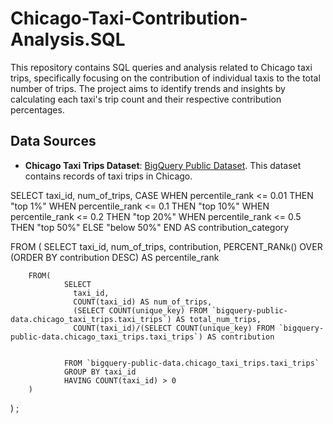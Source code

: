 # Chicago-Taxi-Contribution-Analysis.SQL
This repository contains SQL queries and analysis related to Chicago taxi trips, specifically focusing on the contribution of individual taxis to the total number of trips. The project aims to identify trends and insights by calculating each taxi's trip count and their respective contribution percentages.

## Data Sources
- **Chicago Taxi Trips Dataset**: [BigQuery Public Dataset](https://bigquery-public-data.googleapis.com). This dataset contains records of taxi trips in Chicago.
  

SELECT 
  taxi_id,
  num_of_trips,
  CASE
    WHEN percentile_rank <= 0.01 THEN "top 1%"
    WHEN percentile_rank <= 0.1 THEN "top 10%"
    WHEN percentile_rank <= 0.2 THEN "top 20%"
    WHEN percentile_rank <= 0.5 THEN "top 50%"
    ELSE "below 50%"
  END AS contribution_category

FROM (
        SELECT
          taxi_id,
          num_of_trips,
          contribution,
          PERCENT_RANk() OVER (ORDER BY contribution DESC) AS percentile_rank
          
        FROM(
                SELECT  
                  taxi_id,
                  COUNT(taxi_id) AS num_of_trips,
                  (SELECT COUNT(unique_key) FROM `bigquery-public-data.chicago_taxi_trips.taxi_trips`) AS total_num_trips,
                  COUNT(taxi_id)/(SELECT COUNT(unique_key) FROM `bigquery-public-data.chicago_taxi_trips.taxi_trips`) AS contribution
                    

                FROM `bigquery-public-data.chicago_taxi_trips.taxi_trips` 
                GROUP BY taxi_id
                HAVING COUNT(taxi_id) > 0
        )
)
;
